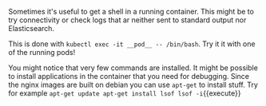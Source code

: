 Sometimes it's useful to get a shell in a running container. This might be to try connectivity or
check logs that ar neither sent to standard output nor Elasticsearch.

This is done with `kubectl exec -it __pod__ -- /bin/bash`. Try it it with one of the running pods!

You might notice that very few commands are installed. It might be possible to install applications in the container that you need for debugging. Since the nginx images are built on debian you can use `apt-get` to install stuff. Try for example
`
apt-get update
apt-get install lsof
lsof -i
`{{execute}}
